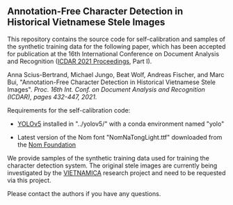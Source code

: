 ## Annotation-Free Character Detection in Historical Vietnamese Stele Images

This repository contains the source code for self-calibration and samples of the synthetic training data for the following paper, which has been accepted for publication at the 16th International Conference on Document Analysis and Recognition ([ICDAR 2021 Proceedings](https://icdar2021.org/proceedings/), Part I).

Anna Scius-Bertrand, Michael Jungo, Beat Wolf, Andreas Fischer, and Marc Bui, "Annotation-Free Character Detection in Historical Vietnamese Stele Images". *Proc. 16th Int. Conf. on Document Analysis and Recognition (ICDAR), pages 432-447, 2021.*

Requirements for the self-calibration code:

- [YOLOv5](https://github.com/ultralytics/yolov5) installed in "../yolov5/" with a conda environment named "yolo"

- Latest version of the Nom font "NomNaTongLight.ttf" downloaded from the [Nom Foundation](http://www.nomfoundation.org/nom-tools/Nom-Font?uiLang=en)

We provide samples of the synthetic training data used for training the character detection system. The original stele images are currently being investigated by the [VIETNAMICA](https://vietnamica.hypotheses.org) research project and need to be requested via this project.

Please contact the authors if you have any questions.
